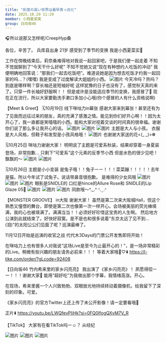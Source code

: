 ```yaml
---
title: "彩度の高い世界は最早真っ白だ"
date: 2025.10.29 11:29
member: 小西夏菜実
group: 日向坂46
---
```


🎧所以说那又怎样呢/CreepHyp桑






各位，辛苦了。
兵库县出身 21岁
感受到了季节的变换
我是小西夏菜实🐺






工作在傍晚结束后，莉奈桑难得地对我说一起回家吧，于是我们便一起走着
不知不觉就聊到了“今天干什么好呢”
不知不觉她又说“现在有种想约人吃饭的冲动”
我便明确地回答说：“那我们一起去吃饭吧”。难道说她是因为想去吃饭才约我一起回家的吗...？(嘿嘿) 我是变成了过度解读大姐姐的小西。
![图片](https://cdn.hinatazaka46.com/files/14/diary/official/member/moblog/202510/mobWOpAQb.jpg)
今天冷吗？热吗？到底是哪样啊？穿长袖还是短袖好呢
这样犹豫的日子也没有了，感觉秋天真的来了。只穿一件长袖好舒服啊！！
但是或许是没能适应季节的变换，我感冒了🤧
现在正在流行，所以大家要勤洗手漱口多加小心哦(你个感冒的人有什么资格说啊)
















【Meet & Greet】
🗓10月19日
线下咪咕力in幕张
感谢大家来到幕张！甚至还有为了见我而远征过来的朋友，真的充满了感激之情。能见到你们好开心啊！！因为太开心了，我一直都是笑嘻嘻的小西。能和大家对视着交谈的时间真的很幸福。谢谢你们说了那么多让我开心的话。
![图片](https://cdn.hinatazaka46.com/files/14/diary/official/member/moblog/202510/mobBYmm0f.jpg)
![图片](https://cdn.hinatazaka46.com/files/14/diary/official/member/moblog/202510/mob2cSdr0.jpg)
![图片](https://cdn.hinatazaka46.com/files/14/diary/official/member/moblog/202510/mob5zeeSg.jpg)
主题是大人与小孩。
衣服是大人风格，但鞋子和发型是小孩风格哦！
![图片](https://cdn.hinatazaka46.com/files/14/diary/official/member/moblog/202510/mobhVYN43.jpg)
也谢谢大家送的花<(_ _)>‪❁







🗓10月25日
咪咕力谢谢大家！
明明说了主题是可爱系秋装，结果却穿着一身夏装登场，非常抱歉...
只剩下“可爱系”这个元素的反季节小西
但是水色的很少见吧！飘飘的〜
![图片](https://cdn.hinatazaka46.com/files/14/diary/official/member/moblog/202510/mobdyyiS5.jpg)
![图片](https://cdn.hinatazaka46.com/files/14/diary/official/member/moblog/202510/mobMfCTkn.jpg)










🗓10月26日
主题是小小变装
是兔子哦！！兔子ーー！！！菜菜蹦！！！！！去年是猫，所以今年试了试兔子。说话带鼻音很抱歉。
是难得的少女风哦
![图片](https://cdn.hinatazaka46.com/files/14/diary/official/member/moblog/202510/mob0SoMDA.jpg)
![图片](https://cdn.hinatazaka46.com/files/14/diary/official/member/moblog/202510/mobxNhwAa.jpg)
![图片](https://cdn.hinatazaka46.com/files/14/diary/official/member/moblog/202510/mobbKkBY4.jpg)
眼影是SNIDLE的
口红是hince的Allure Rose和
SNIDLE的Lip Glaze 05💄
![图片](https://cdn.hinatazaka46.com/files/14/diary/official/member/moblog/202510/mobg5RXb6.jpg)
![图片](https://cdn.hinatazaka46.com/files/14/diary/official/member/moblog/202510/mobKUSUwB.jpg)
![图片](https://cdn.hinatazaka46.com/files/14/diary/official/member/moblog/202510/mobPxX77c.jpg)
同款哦〜^._.^ ᐢ. ̫ .ᐢ














【MONSTER GROOVE】
in大阪 谢谢大家！
虽然是第二次来大阪城Hall，但这个熟悉又憧憬的舞台，即使是第二次也像第一次一样开心。会场被美丽的荧光棒填满，我的心也被填满了。满满当当！！必须好好珍惜这宝贵的人生啊。
然后地方公演到此就结束了。好快好寂寞。是不是也和很多说着“东京太远了见不到...(泪)”的太阳公公们见面了呢？巡演最棒了。


11月12日开始是巡演的收官之战
代代木3Days的门票公开发售即将开始！

在咪咕力上也有很多人对我说“这场Live是至今为止最开心的！”，是一场非常精彩的Live。稍微有些兴趣的朋友请务必前来！！！
等着大家哦🎫♡⬇️
https://l-tike.com/order/?gLcode=92408
















【日向坂46 竹内希来里的家乡闪亮亮】
我出演了《家乡闪亮亮》！
夙愿得偿ーー！！！谢谢大家🥲
能用“超好吃”为我做出那个字幕，我情绪高涨。开心。

在现场，希来里酱一个人兴致勃勃、双眼放光地持续转动着摄像机，给我留下了深刻的印象。可爱。


《家乡闪亮亮》的官方Twitter上还上传了未公开影像！请一定要看哦🐢


正片⬇️
https://youtu.be/LWQfevPIiHk?si=0FQ0lfogQXvM7V_R












【TikTok】
大家有在看TikTok吗ー☺️？
从经纪


































































![图片](https://cdn.hinatazaka46.com/files/14/diary/official/member/moblog/202510/mobtWmFsR.jpg)
![图片](https://cdn.hinatazaka46.com/files/14/diary/official/member/moblog/202510/mobmVAwD5.jpg)
![图片](https://cdn.hinatazaka46.com/files/14/diary/official/member/moblog/202510/mobmedSVR.jpg)